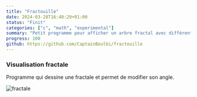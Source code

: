 ```yaml
---
title: "Fractouille"
date: 2024-03-28T16:40:29+01:00
status: "Finit"
categories: ["c", "math", "experimental"]
summary: "Petit programme pour afficher un arbre fractal avec différents angle controlable"
progress: 100
github: https://github.com/CaptainBoulbi/fractouille
---
```


### Visualisation fractale

Programme qui dessine une fractale et permet de modifier son angle.

![fractale](/project/fractouille.gif)
